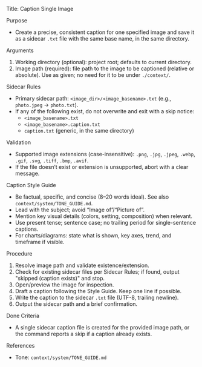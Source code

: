 Title: Caption Single Image

Purpose
- Create a precise, consistent caption for one specified image and save it as a sidecar `.txt` file with the same base name, in the same directory.

Arguments
1) Working directory (optional): project root; defaults to current directory.
2) Image path (required): file path to the image to be captioned (relative or absolute). Use as given; no need for it to be under `./context/`.

Sidecar Rules
- Primary sidecar path: `<image_dir>/<image_basename>.txt` (e.g., `photo.jpeg` -> `photo.txt`).
- If any of the following exist, do not overwrite and exit with a skip notice:
  - `<image_basename>.txt`
  - `<image_basename>.caption.txt`
  - `caption.txt` (generic, in the same directory)

Validation
- Supported image extensions (case-insensitive): `.png`, `.jpg`, `.jpeg`, `.webp`, `.gif`, `.svg`, `.tiff`, `.bmp`, `.avif`.
- If the file doesn’t exist or extension is unsupported, abort with a clear message.

Caption Style Guide
- Be factual, specific, and concise (8–20 words ideal). See also `context/system/TONE_GUIDE.md`.
- Lead with the subject; avoid “Image of”/“Picture of”.
- Mention key visual details (colors, setting, composition) when relevant.
- Use present tense; sentence case; no trailing period for single-sentence captions.
- For charts/diagrams: state what is shown, key axes, trend, and timeframe if visible.

Procedure
1) Resolve image path and validate existence/extension.
2) Check for existing sidecar files per Sidecar Rules; if found, output "skipped (caption exists)" and stop.
3) Open/preview the image for inspection.
4) Draft a caption following the Style Guide. Keep one line if possible.
5) Write the caption to the sidecar `.txt` file (UTF-8, trailing newline).
6) Output the sidecar path and a brief confirmation.

Done Criteria
- A single sidecar caption file is created for the provided image path, or the command reports a skip if a caption already exists.

References
- Tone: `context/system/TONE_GUIDE.md`
